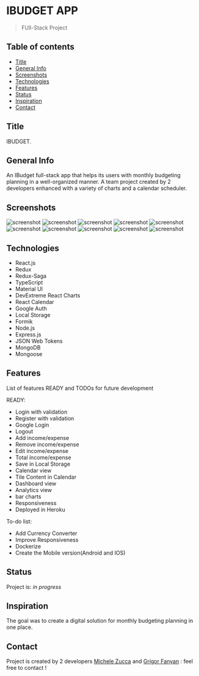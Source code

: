 # IBUDGET APP

> FUll-Stack Project

## Table of contents

- [Title](#Title)
- [General Info](#General-Info)
- [Screenshots](#screenshots)
- [Technologies](#technologies)
- [Features](#features)
- [Status](#status)
- [Inspiration](#inspiration)
- [Contact](#contact)

## Title

IBUDGET.

## General Info

An IBudget full-stack app that helps its users with monthly budgeting planning in a well-organized manner. A team project created by 2 developers enhanced with a variety of charts and a calendar scheduler.

## Screenshots

![screenshot](./client/public/images/home.png)
![screenshot](./client/public/images/register.png)
![screenshot](./client/public/images/dashboard.png)
![screenshot](./client/public/images/addIncome.png)
![screenshot](./client/public/images/income.png)
![screenshot](./client/public/images/expense.png)
![screenshot](./client/public/images/editExpense.png)
![screenshot](./client/public/images/analytics.png)
![screenshot](./client/public/images/profile.png)
![screenshot](./client/public/images/editUser.png)

## Technologies

- React.js
- Redux
- Redux-Saga
- TypeScript
- Material UI
- DevExtreme React Charts
- React Calendar
- Google Auth
- Local Storage
- Formik
- Node.js
- Express.js
- JSON Web Tokens
- MongoDB
- Mongoose

## Features

List of features READY and TODOs for future development

READY:

- Login with validation
- Register with validation
- Google Login
- Logout
- Add income/expense
- Remove income/expense
- Edit income/expense
- Total income/expense
- Save in Local Storage
- Calendar view
- Tile Content in Calendar
- Dashboard view
- Analytics view
- bar charts
- Responsiveness
- Deployed in Heroku

To-do list:

- Add Currency Converter
- Improve Responsiveness
- Dockerize
- Create the Mobile version(Android and IOS)

## Status

Project is: _in progress_

## Inspiration

The goal was to create a digital solution for monthly budgeting planning in one place.

## Contact

Project is created by 2 developers [Michele Zucca](https://www.linkedin.com/in/michele-zucca/) and [Grigor Fanyan](https://www.linkedin.com/in/gregfanyan/) : 
 feel free to contact !
